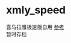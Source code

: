 # xmly_speed
喜马拉雅极速版自用
[参考](https://github.com/Zero-S1/xmly_speed/blob/master/xmly_speed.md)      
暂时存档
